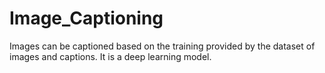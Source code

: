 # Image_Captioning
Images can be captioned based on the training provided by the dataset of images and captions. It is a deep learning model.
